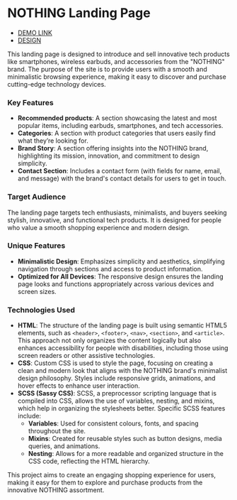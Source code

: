 # NOTHING Landing Page

- [DEMO LINK](https://khassan-d.github.io/NOTHING-landing/)
- [DESIGN](https://www.figma.com/design/DtkQmQ797hk0nI4KfMi2Uq/BOSE-New-Version?node-id=6802-139&t=WfDSB29OEJur5s5w-1)

This landing page is designed to introduce and sell innovative tech products like smartphones, wireless earbuds, and accessories from the "NOTHING" brand. The purpose of the site is to provide users with a smooth and minimalistic browsing experience, making it easy to discover and purchase cutting-edge technology devices.

### Key Features
- **Recommended products**: A section showcasing the latest and most popular items, including earbuds, smartphones, and tech accessories.
- **Categories**: A section with product categories that users easily find what they’re looking for.
- **Brand Story**: A section offering insights into the NOTHING brand, highlighting its mission, innovation, and commitment to design simplicity.
- **Contact Section**: Includes a contact form (with fields for name, email, and message) with the brand's contact details for users to get in touch.

### Target Audience
The landing page targets tech enthusiasts, minimalists, and buyers seeking stylish, innovative, and functional tech products. It is designed for people who value a smooth shopping experience and modern design.

### Unique Features
- **Minimalistic Design**: Emphasizes simplicity and aesthetics, simplifying navigation through sections and access to product information.
- **Optimized for All Devices**: The responsive design ensures the landing page looks and functions appropriately across various devices and screen sizes.

### Technologies Used
- **HTML**: The structure of the landing page is built using semantic HTML5 elements, such as `<header>`, `<footer>`, `<nav>`, `<section>`, and `<article>`. This approach not only organizes the content logically but also enhances accessibility for people with disabilities, including those using screen readers or other assistive technologies.
- **CSS**: Custom CSS is used to style the page, focusing on creating a clean and modern look that aligns with the NOTHING brand's minimalist design philosophy. Styles include responsive grids, animations, and hover effects to enhance user interaction.
- **SCSS (Sassy CSS)**: SCSS, a preprocessor scripting language that is compiled into CSS, allows the use of variables, nesting, and mixins, which help in organizing the stylesheets better. Specific SCSS features include:
  - **Variables**: Used for consistent colours, fonts, and spacing throughout the site.
  - **Mixins**: Created for reusable styles such as button designs, media queries, and animations.
  - **Nesting**: Allows for a more readable and organized structure in the CSS code, reflecting the HTML hierarchy.


This project aims to create an engaging shopping experience for users, making it easy for them to explore and purchase products from the innovative NOTHING assortment.
